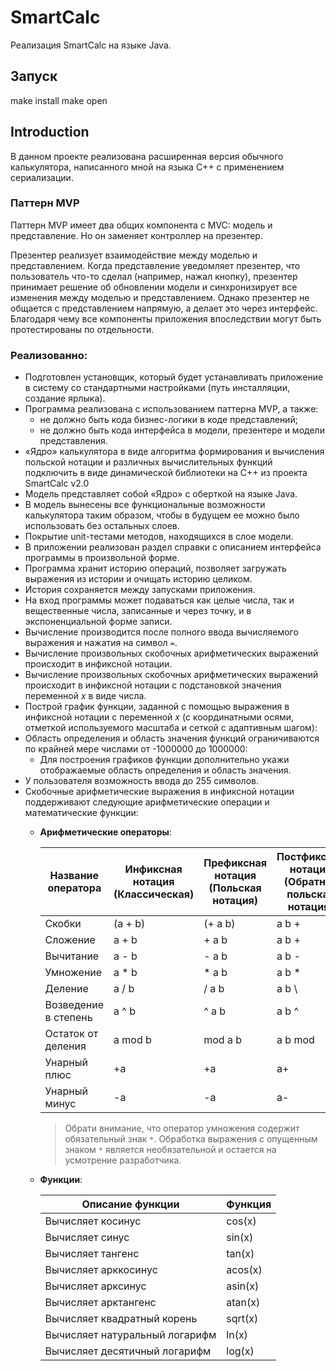 # SmartCalc 

Реализация SmartCalc на языке Java. 

## Запуск

make install
make open

## Introduction

В данном проекте реализована расширенная версия обычного калькулятора, написанного мной на языка С++ с применением сериализации.


### Паттерн MVP

Паттерн MVP имеет два общих компонента с MVC: модель и представление. Но он заменяет контроллер на презентер.

Презентер реализует взаимодействие между моделью и представлением. Когда представление уведомляет презентер, что пользователь что-то сделал (например, нажал кнопку), презентер принимает решение об обновлении модели и синхронизирует все изменения между моделью и представлением. Однако презентер не общается с представлением напрямую, а делает это через интерфейс. Благодаря чему все компоненты приложения впоследствии могут быть протестированы по отдельности.


### Реализованно:

- Подготовлен установщик, который будет устанавливать приложение в систему со стандартными настройками (путь инсталляции, создание ярлыка).
- Программа реализована с использованием паттерна MVP, а также:
    - не должно быть кода бизнес-логики в коде представлений;
    - не должно быть кода интерфейса в модели, презентере и модели представления.
- «Ядро» калькулятора в виде алгоритма формирования и вычисления польской нотации и различных вычислительных функций подключить в виде динамической библиотеки на C++ из проекта SmartCalc v2.0
- Модель представляет собой «Ядро» с оберткой на языке Java.
- В модель вынесены все функциональные возможности калькулятора таким образом, чтобы в будущем ее можно было использовать без остальных слоев.
- Покрытие unit-тестами методов, находящихся в слое модели.
- В приложении реализован раздел справки с описанием интерфейса программы в произвольной форме.
- Программа хранит историю операций, позволяет загружать выражения из истории и очищать историю целиком.
- История сохраняется между запусками приложения.
- На вход программы может подаваться как целые числа, так и вещественные числа, записанные и через точку, и в экспоненциальной форме записи.
- Вычисление производится после полного ввода вычисляемого выражения и нажатия на символ `=`.
- Вычисление произвольных скобочных арифметических выражений происходит в инфиксной нотации.
- Вычисление произвольных скобочных арифметических выражений происходит в инфиксной нотации с подстановкой значения переменной _x_ в виде числа.
- Построй график функции, заданной с помощью выражения в инфиксной нотации с переменной _x_ (с координатными осями, отметкой используемого масштаба и сеткой с адаптивным шагом):
- Область определения и область значения функций ограничиваются по крайней мере числами от -1000000 до 1000000:
    - Для построения графиков функции дополнительно укажи отображаемые область определения и область значения.
- У пользователя  возможность ввода до 255 символов.
- Скобочные арифметические выражения в инфиксной нотации поддерживают следующие арифметические операции и математические функции:
    - **Арифметические операторы**:

      | Название оператора | Инфиксная нотация <br /> (Классическая) | Префиксная нотация <br /> (Польская нотация) |  Постфиксная нотация <br /> (Обратная польская нотация) |
      | ------ | ------ | ------ | ------ |
      | Скобки | (a + b) | (+ a b) | a b + |
      | Сложение | a + b | + a b | a b + |
      | Вычитание | a - b | - a b | a b - |
      | Умножение | a * b | * a b | a b * |
      | Деление | a / b | / a b | a b \ |
      | Возведение в степень | a ^ b | ^ a b | a b ^ |
      | Остаток от деления | a mod b | mod a b | a b mod |
      | Унарный плюс | +a | +a | a+ |
      | Унарный минус | -a | -a | a- |

      >Обрати внимание, что оператор умножения содержит обязательный знак `*`. Обработка выражения с опущенным знаком `*` является необязательной и остается на усмотрение разработчика.

    - **Функции**:

      | Описание функции | Функция |   
      | ---------------- | ------- |  
      | Вычисляет косинус | cos(x) |   
      | Вычисляет синус | sin(x) |  
      | Вычисляет тангенс | tan(x) |  
      | Вычисляет арккосинус | acos(x) | 
      | Вычисляет арксинус | asin(x) | 
      | Вычисляет арктангенс | atan(x) |
      | Вычисляет квадратный корень | sqrt(x) |
      | Вычисляет натуральный логарифм | ln(x) | 
      | Вычисляет десятичный логарифм | log(x) |

